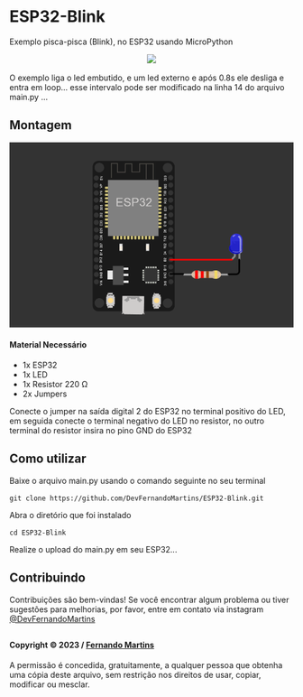 # ESP32-Blink
Exemplo pisca-pisca (Blink), no ESP32 usando MicroPython

 <p align="center">
 <img src=./img/LedPiscando.gif>
</p>
      O exemplo liga o led embutido, e um led externo e após 0.8s ele desliga e entra em loop... esse intervalo pode ser modificado na linha 14 do arquivo main.py ...

## Montagem
<p align="center">
 <img src=./img/Ligação.png>
</p>

#### Material Necessário
- 1x ESP32
- 1x LED
- 1x Resistor 220 Ω
- 2x Jumpers

Conecte o jumper na saída digital 2 do ESP32 no terminal positivo do LED, em seguida conecte o terminal negativo do LED no resistor, no outro terminal do resistor insira no pino GND do ESP32 

## Como utilizar
 
Baixe o arquivo main.py usando o comando seguinte no seu terminal
```shell
git clone https://github.com/DevFernandoMartins/ESP32-Blink.git
 ```
Abra o diretório que foi instalado
 ```shell
 cd ESP32-Blink
 ```
 Realize o upload do main.py em seu ESP32...

 ## Contribuindo

Contribuições são bem-vindas! Se você encontrar algum problema ou tiver sugestões para melhorias, por favor, entre em contato via instagram [@DevFernandoMartins](https://instagram.com/DevFernandoMartins)

##
#### Copyright © 2023 / [Fernando Martins](https://github.com/DevFernandoMartins)

A permissão é concedida, gratuitamente, a qualquer pessoa que obtenha uma cópia deste arquivo, sem restrição nos direitos de usar, copiar, modificar ou mesclar.
